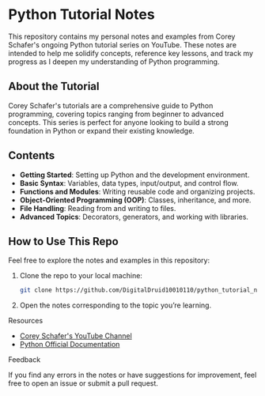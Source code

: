 # Python Tutorial Notes

This repository contains my personal notes and examples from Corey Schafer's ongoing Python tutorial series on YouTube. These notes are intended to help me solidify concepts, reference key lessons, and track my progress as I deepen my understanding of Python programming.

## About the Tutorial
Corey Schafer's tutorials are a comprehensive guide to Python programming, covering topics ranging from beginner to advanced concepts. This series is perfect for anyone looking to build a strong foundation in Python or expand their existing knowledge.

## Contents
- **Getting Started**: Setting up Python and the development environment.
- **Basic Syntax**: Variables, data types, input/output, and control flow.
- **Functions and Modules**: Writing reusable code and organizing projects.
- **Object-Oriented Programming (OOP)**: Classes, inheritance, and more.
- **File Handling**: Reading from and writing to files.
- **Advanced Topics**: Decorators, generators, and working with libraries.

## How to Use This Repo
Feel free to explore the notes and examples in this repository:
1. Clone the repo to your local machine:
   ```bash
   git clone https://github.com/DigitalDruid10010110/python_tutorial_notes.git

2. Open the notes corresponding to the topic you’re learning.

Resources

- [Corey Schafer's YouTube Channel](https://www.youtube.com/@coreyms)
- [Python Official Documentation](https://docs.python.org/3/)

Feedback

If you find any errors in the notes or have suggestions for improvement, feel free to open an issue or submit a pull request.